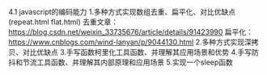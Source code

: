 4.1 javascript的编码能力
1.多种方式实现数组去重、扁平化、对比优缺点(repeat.html flat.html)
  去重文章：https://blog.csdn.net/weixin_33735676/article/details/91423990
  扁平化：https://www.cnblogs.com/wind-lanyan/p/9044130.html
2.多种方式实现深拷贝、对比优缺点
3.手写函数柯里化工具函数、并理解其应用场景和优势
4.手写防抖和节流工具函数、并理解其内部原理和应用场景
5.实现一个sleep函数